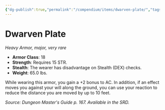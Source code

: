 ```yaml
---
{"dg-publish":true,"permalink":"/compendium/items/dwarven-plate/","tags":["compendium/src/5e/dmg","item/armor/heavy","item/rarity/very-rare","item/tier/major"]}
---
```


# Dwarven Plate
*Heavy Armor, major, very rare*  

- **Armor Class**: 18
- **Strength**: Requires 15 STR.
- **Stealth**: The wearer has disadvantage on Stealth (DEX) checks.
- **Weight**: 65.0 lbs.

While wearing this armor, you gain a +2 bonus to AC. In addition, if an effect moves you against your will along the ground, you can use your reaction to reduce the distance you are moved by up to 10 feet.

*Source: Dungeon Master's Guide p. 167. Available in the SRD.*